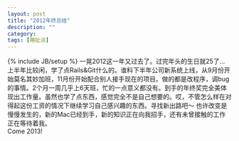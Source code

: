 ```yaml
---
layout: post
title: "2012年终总结"
description: ""
category: 
tags: [瞎扯淡]
---
```

{% include JB/setup %}
一晃2012这一年又过去了。过完年头的生日就25了...  
上半年比较闲，学了点Rails&Git什么的。谁料下半年公司新系统上线，从9月份开始莫名其妙加班，11月份开始配合别人接手现在的项目。做的都是改程序，调bug的事情。2个月一周几乎上6天班，忙的一点意义都没有。到手的年终奖完全美体现出工作量。虽然也学了点东西，感觉完全不是自己想要的。哎，不管怎么样在对得起这份工资的情况下继续学习自己感兴趣的东西。寻找新出路吧～
也许改变是慢慢发生的，新的Mac已经到手，新的知识正在向我招手，还有未曾接触的工作正在等待着我。  
Come 2013!
